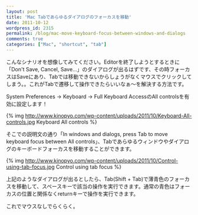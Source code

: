 ```yaml
---
layout: post
title: 'Mac Tabであらゆるダイアログのフォーカスを移動'
date: 2011-10-12
wordpress_id: 2315
permalink: /blog/mac-move-keyboard-focus-between-windows-and-dialogs
comments: true
categories: ["Mac", "shortcut", "tab"]
---
```

こんなシナリオを想像してみてください。Editorを終了しようとするときに「Don't Save, Cancel, Save...」のダイアログが出るはずです、その時フォーカスはSaveにあり、Tabでは移動できないからしょうがなくマウスでクリックしてしまう。。これがTabで遷移して操作できたらいいなぁ〜を解決する方法です。

System Preferences -> Keyboard -> Full Keyboard AccessのAll controlsを有効に設定します！

{% img http://www.kinopyo.com/wp-content/uploads/2011/10/Keyboard-All-controls.jpg Keyboard All controls %}

そこでの説明文の通り「In windows and dialogs, press Tab to move keyboard focus between All controls」、Tabであらゆるウィンドウやダイアログのキーボードフォーカスを移動することができます。

{% img http://www.kinopyo.com/wp-content/uploads/2011/10/Control-using-tab-focus.jpg Control using tab focus %}

上記のようなダイアログが出るとしたら、Tab(Shift + Tab)で薄青色のフォーカスを移動して、スペースキーで該当の操作を実行できます。通常の青色はフォーカスの位置と関係なくreturnキーで操作を実行できます。

これでマウスなしでらくらく。
